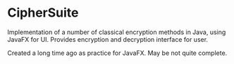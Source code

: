 # CipherSuite

Implementation of a number of classical encryption methods in Java, using JavaFX for UI. Provides encryption and decryption interface for user.

Created a long time ago as practice for JavaFX. May be not quite complete.
